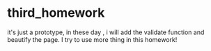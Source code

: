 # third_homework
it's just a prototype, in these day , i will add the validate function and beautify the page. I try to use more thing in this homework!
